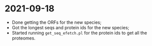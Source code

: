 # 2021-09-18

- Done getting the ORFs for the new species;
- Got the longest seqs and protein ids for the new species;
- Started running `get_seq_efetch.pl` for the protein ids to get all the proteomes.
